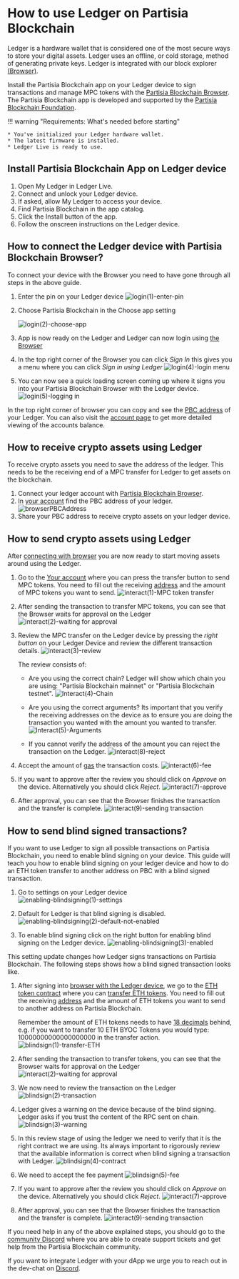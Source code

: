 # How to use Ledger on Partisia Blockchain

Ledger is a hardware wallet that is considered one of the most secure ways to store your digital assets. Ledger uses an offline, or cold storage, method of generating private keys.
Ledger is integrated with our block explorer [(Browser)](https://browser.partisiablockchain.com/account).

Install the Partisia Blockchain app on your Ledger device to sign transactions and manage MPC tokens with
the [Partisia Blockchain Browser](https://browser.partisiablockchain.com/account). The Partisia Blockchain app is
developed and supported by the [Partisia Blockchain Foundation](https://partisiablockchain.com/).

!!! warning "Requirements: What's needed before starting"

    * You've initialized your Ledger hardware wallet.
    * The latest firmware is installed.
    * Ledger Live is ready to use.

## Install Partisia Blockchain App on Ledger device

1. Open My Ledger in Ledger Live.
2. Connect and unlock your Ledger device.
3. If asked, allow My Ledger to access your device.
4. Find Partisia Blockchain in the app catalog.
5. Click the Install button of the app.
6. Follow the onscreen instructions on the Ledger device.

## How to connect the Ledger device with Partisia Blockchain Browser?

To connect your device with the Browser you need to have gone through all steps in the above guide.

1. Enter the pin on your Ledger device
   ![login(1)-enter-pin](login%281%29-enter-pin.png)

2. Choose Partisia Blockchain in the Choose app setting

    ![login(2)-choose-app](login%282%29-choose-app.png)

3. App is now ready on the Ledger and Ledger can now login using [the Browser](https://browser.partisiablockchain.com)

4. In the top right corner of the Browser you can click _Sign In_ this gives you a menu where you can click _Sign in
   using Ledger_
   ![login(4)-login menu](login%284%29-login%20menu.png)

5. You can now see a quick loading screen coming up where it signs you into your Partisia Blockchain Browser with the
   Ledger device.
   ![login(5)-logging in](login%285%29-logging%20in.png)

In the top right corner of browser you can copy and see
the [PBC address](../../../pbc-fundamentals/dictionary.md#address) of your Ledger. You can also visit
the [account page](https://browser.partisiablockchain.com/account) to get more detailed viewing of the accounts balance.

## How to receive crypto assets using Ledger

To receive crypto assets you need to save the address of the ledger. This needs to be the receiving end of a MPC
transfer
for Ledger to get assets on the blockchain.

1. Connect your ledger account
   with [Partisia Blockchain Browser](#how-to-connect-the-ledger-device-with-partisia-blockchain-browser).
2. In [your account](https://browser.partisiablockchain.com/account) find the PBC address of your ledger.
   ![browserPBCAddress](browserPBCAddress.png)
3. Share your PBC address to receive crypto assets on your ledger device.

## How to send crypto assets using Ledger

After [connecting with browser](#how-to-connect-the-ledger-device-with-partisia-blockchain-browser) you are now ready to
start moving assets around using the Ledger.

1. Go to
   the [Your account](https://browser.testnet.partisiablockchain.com/account)
   where you
   can press the transfer button to send MPC tokens.
   You need to fill out the receiving [address](../../../pbc-fundamentals/dictionary.md) and the amount of MPC tokens
   you want to send.
   ![interact(1)-MPC token transfer](interact%281%29-mpc%20token%20transfer.png)

2. After sending the transaction to transfer MPC tokens, you can see that the Browser waits for approval on the Ledger
   ![interact(2)-waiting for approval](interact%282%29-waiting%20for%20approval.png)

3. Review the MPC transfer on the Ledger device by pressing the _right button_ on your Ledger Device and review the
   different transaction details.
   ![interact(3)-review](interact%283%29-review.jpg)

    The review consists of:

    - Are you using the correct chain? Ledger will show which chain you are using: "Partisia Blockchain mainnet" or "Partisia Blockchain testnet".
      ![Interact(4)-Chain](Interact%284%29-Chain.png)

    - Are you using the correct arguments? Its important that you verify the receiving addresses on the device as to
      ensure you are doing the transaction you wanted with the amount you wanted to transfer.
      ![Interact(5)-Arguments](Interact%285%29-Arguments.png)

    - If you cannot verify the address of the amount you can reject the transaction on the Ledger.
      ![interact(8)-reject](interact%288%29-reject.jpg)

4. Accept the amount of [gas](../../../pbc-fundamentals/dictionary.md#gas) the transaction costs.
   ![interact(6)-fee](interact%286%29-fee.jpg)

5. If you want to approve after the review you should click on _Approve_ on the device. Alternatively you should click _Reject_.
   ![interact(7)-approve](interact%287%29-approve.jpg)

6. After approval, you can see that the Browser finishes the transaction and the transfer is complete.
   ![interact(9)-sending transaction](interact%289%29-sending%20transaction.png)

## How to send blind signed transactions?

If you want to use Ledger to sign all possible transactions on Partisia Blockchain, you need to enable blind signing on
your device. This guide will teach you how to enable blind signing on your ledger device and how to do an ETH token
transfer to another address on PBC with a blind signed transaction.

1. Go to settings on your Ledger device
   ![enabling-blindsigning(1)-settings](enabling-blindsigning%281%29-settings.png)

2. Default for Ledger is that blind signing is disabled.
   ![enabling-blindsigning(2)-default-not-enabled](enabling-blindsigning%282%29-default-not-enabled.png)

3. To enable blind signing click on the right button for enabling blind signing on the Ledger device.
   ![enabling-blindsigning(3)-enabled](enabling-blindsigning%283%29-enabled.jpg.png)

This setting update changes how Ledger signs transactions on Partisia Blockchain. The following steps shows
how a blind signed transaction looks like.

1. After signing
   into [browser with the Ledger device](#how-to-connect-the-ledger-device-with-partisia-blockchain-browser), we go to
   the [ETH token contract](https://browser.partisiablockchain.com/contracts/014a6d0fd09fe2e6853a76caedcb46646ab7ee69d6)
   where you
   can [transfer ETH tokens](https://browser.partisiablockchain.com/contracts/014a6d0fd09fe2e6853a76caedcb46646ab7ee69d6/transfer).
   You need to fill out the receiving [address](../../../pbc-fundamentals/dictionary.md) and the amount of ETH tokens
   you want to send to another address on Partisia Blockchain.

    Remember the amount of ETH tokens needs to
    have [18 decimals](https://partisiablockchain.gitlab.io/documentation/pbc-fundamentals/byoc/bridging-byoc-by-sending-transactions.html#bridgeable-coins-on-mainnet)
    behind, e.g. if you want to transfer 10 ETH BYOC Tokens you would type: 10000000000000000000 in the transfer action.
    ![blindsign(1)-transfer-ETH](blindsign%281%29-transfer-eth.png)

2. After sending the transaction to transfer tokens, you can see that the Browser waits for approval on the Ledger
   ![interact(2)-waiting for approval](interact%282%29-waiting%20for%20approval.png)

3. We now need to review the transaction on the Ledger
   ![blindsign(2)-transaction](blindsign%282%29-transaction.png)

4. Ledger gives a warning on the device because of the blind signing. Ledger asks if you trust the content of the RPC
   sent on chain.
   ![blindsign(3)-warning](blindsign%283%29-warning.png)

5. In this review stage of using the ledger we need to verify that it is the right contract we are using. Its always
   important to rigorously review that the available information is correct when blind signing a transaction with
   Ledger.
   ![blindsign(4)-contract](blindsign%284%29-contract.png)

6. We need to accept the fee payment
   ![blindsign(5)-fee](blindsign%285%29-fee.png)

7. If you want to approve after the review you should click on _Approve_ on the device. Alternatively you should click _Reject_.
   ![interact(7)-approve](interact%287%29-approve.jpg)

8. After approval, you can see that the Browser finishes the transaction and the transfer is complete.
   ![interact(9)-sending transaction](interact%289%29-sending%20transaction.png)

If you need help in any of the above explained steps, you should go to
the [community Discord](../../../get-support-from-pbc-community.md) where you are able to create support tickets and get
help from the Partisia Blockchain community.

If you want to integrate Ledger with your dApp we urge you to reach out in the dev-chat on [Discord](../../../get-support-from-pbc-community.md).
